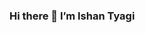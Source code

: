  ### Hi there 👋 I’m Ishan Tyagi

<!---
ishan16696/ishan16696 is a ✨ special ✨ repository because its `README.md` (this file) appears on your GitHub profile.
You can click the Preview link to take a look at your changes.

 ![Ishan's GitHub stats](https://github-readme-stats.vercel.app/api?username=ishan16696&show_icons=true&theme=radical)
--->
